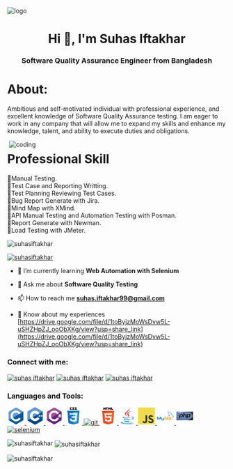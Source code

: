 ![logo](https://mir-s3-cdn-cf.behance.net/project_modules/max_1200/223e6792880429.5e569ff84ebef.gif)
<h1 align="center">Hi 👋, I'm Suhas Iftakhar</h1>
<h3 align="center">Software Quality Assurance Engineer from Bangladesh</h3>
<h1 align="left">About:</h1>
<p align="left"> Ambitious and self-motivated individual with professional experience, and excellent knowledge of Software Quality Assurance testing. I am eager to work in any company that will allow me to expand my skills and enhance my knowledge, talent, and ability to execute duties and obligations. </p>
<img align="right" alt="coding"width="500" src="https://mir-s3-cdn-cf.behance.net/project_modules/max_1200/bbefa799786133.5efa9bf3d1b49.gif"> 
<h1 align="left">Professional Skill</h1>
<p align="left"> 🔹Manual Testing.<br>
                 🔹Test Case and Reporting Writting.<br>
                 🔹Test Planning Reviewing Test Cases.<br>
                 🔹Bug Report Generate with Jira.<br>
                 🔹Mind Map with XMind.<br>
                 🔹API Manual Testing and Automation Testing with Posman.<br>
                 🔹Report Generate with Newman.<br>
                 🔹Load Testing with JMeter.


</p>
<p align="left"> <img src="https://komarev.com/ghpvc/?username=suhasiftakhar&label=Profile%20views&color=0e75b6&style=flat" alt="suhasiftakhar" /> </p>
<p align="left"> <a href="https://github.com/ryo-ma/github-profile-trophy"><img src="https://github-profile-trophy.vercel.app/?username=suhasiftakhar" alt="suhasiftakhar" /></a> </p>

- 🌱 I’m currently learning **Web Automation with Selenium**

- 💬 Ask me about **Software Quality Testing**

- 📫 How to reach me **suhas.iftakhar99@gmail.com**

- 📄 Know about my experiences [https://drive.google.com/file/d/1toByjzMoWsDvw5L-uSHZHpZJ_ooObXKg/view?usp=share_link](https://drive.google.com/file/d/1toByjzMoWsDvw5L-uSHZHpZJ_ooObXKg/view?usp=share_link)

<h3 align="left">Connect with me:</h3>
<p align="left">
<a href="https://linkedin.com/in/suhas iftakhar" target="blank"><img align="center" src="https://raw.githubusercontent.com/rahuldkjain/github-profile-readme-generator/master/src/images/icons/Social/linked-in-alt.svg" alt="suhas iftakhar" height="30" width="40" /></a>
<a href="https://fb.com/suhas iftakhar" target="blank"><img align="center" src="https://raw.githubusercontent.com/rahuldkjain/github-profile-readme-generator/master/src/images/icons/Social/facebook.svg" alt="suhas iftakhar" height="30" width="40" /></a>
<a href="https://instagram.com/suhas iftakhar" target="blank"><img align="center" src="https://raw.githubusercontent.com/rahuldkjain/github-profile-readme-generator/master/src/images/icons/Social/instagram.svg" alt="suhas iftakhar" height="30" width="40" /></a>
</p>

<h3 align="left">Languages and Tools:</h3>
<p align="left"> <a href="https://www.cprogramming.com/" target="_blank" rel="noreferrer"> <img src="https://raw.githubusercontent.com/devicons/devicon/master/icons/c/c-original.svg" alt="c" width="40" height="40"/> </a> <a href="https://www.w3schools.com/cpp/" target="_blank" rel="noreferrer"> <img src="https://raw.githubusercontent.com/devicons/devicon/master/icons/cplusplus/cplusplus-original.svg" alt="cplusplus" width="40" height="40"/> </a> <a href="https://www.w3schools.com/cs/" target="_blank" rel="noreferrer"> <img src="https://raw.githubusercontent.com/devicons/devicon/master/icons/csharp/csharp-original.svg" alt="csharp" width="40" height="40"/> </a> <a href="https://www.w3schools.com/css/" target="_blank" rel="noreferrer"> <img src="https://raw.githubusercontent.com/devicons/devicon/master/icons/css3/css3-original-wordmark.svg" alt="css3" width="40" height="40"/> </a> <a href="https://git-scm.com/" target="_blank" rel="noreferrer"> <img src="https://www.vectorlogo.zone/logos/git-scm/git-scm-icon.svg" alt="git" width="40" height="40"/> </a> <a href="https://www.w3.org/html/" target="_blank" rel="noreferrer"> <img src="https://raw.githubusercontent.com/devicons/devicon/master/icons/html5/html5-original-wordmark.svg" alt="html5" width="40" height="40"/> </a> <a href="https://www.java.com" target="_blank" rel="noreferrer"> <img src="https://raw.githubusercontent.com/devicons/devicon/master/icons/java/java-original.svg" alt="java" width="40" height="40"/> </a> <a href="https://developer.mozilla.org/en-US/docs/Web/JavaScript" target="_blank" rel="noreferrer"> <img src="https://raw.githubusercontent.com/devicons/devicon/master/icons/javascript/javascript-original.svg" alt="javascript" width="40" height="40"/> </a> <a href="https://www.mysql.com/" target="_blank" rel="noreferrer"> <img src="https://raw.githubusercontent.com/devicons/devicon/master/icons/mysql/mysql-original-wordmark.svg" alt="mysql" width="40" height="40"/> </a> <a href="https://www.php.net" target="_blank" rel="noreferrer"> <img src="https://raw.githubusercontent.com/devicons/devicon/master/icons/php/php-original.svg" alt="php" width="40" height="40"/> </a> <a href="https://www.selenium.dev" target="_blank" rel="noreferrer"> <img src="https://raw.githubusercontent.com/detain/svg-logos/780f25886640cef088af994181646db2f6b1a3f8/svg/selenium-logo.svg" alt="selenium" width="40" height="40"/> </a> </p>

<p><img align="left" src="https://github-readme-stats.vercel.app/api/top-langs?username=suhasiftakhar&show_icons=true&locale=en&layout=compact" alt="suhasiftakhar" /></p>

<p>&nbsp;<img align="center" src="https://github-readme-stats.vercel.app/api?username=suhasiftakhar&show_icons=true&locale=en" alt="suhasiftakhar" /></p>

<p><img align="center" src="https://github-readme-streak-stats.herokuapp.com/?user=suhasiftakhar&" alt="suhasiftakhar" /></p>

